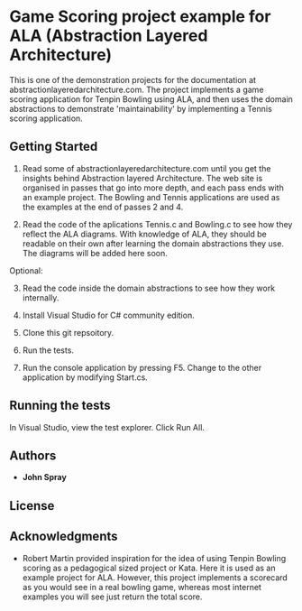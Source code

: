 # Game Scoring project example for ALA (Abstraction Layered Architecture)

This is one of the demonstration projects for the documentation at abstractionlayeredarchitecture.com.
The project implements a game scoring application for Tenpin Bowling using ALA, and then uses the domain abstractions to demonstrate 'maintainability' by implementing a Tennis scoring application.

## Getting Started

1. Read some of abstractionlayeredarchitecture.com until you get the insights behind Abstraction layered Architecture. The web site is organised in passes that go into more depth, and each pass ends with an example project. The Bowling and Tennis applications are used as the examples at the end of passes 2 and 4. 

2. Read the code of the aplications Tennis.c and Bowling.c to see how they reflect the ALA diagrams. With knowledge of ALA, they should be readable on their own after learning the domain abstractions they use. The diagrams will be added here soon.

Optional:

3. Read the code inside the domain abstractions to see how they work internally.

3. Install Visual Studio for C# community edition.

4. Clone this git repsoitory.

5. Run the tests.

6. Run the console application by pressing F5. Change to the other application by modifying Start.cs.

## Running the tests

In Visual Studio, view the test explorer. Click Run All.

## Authors

* **John Spray** 

## License


## Acknowledgments

* Robert Martin provided inspiration for the idea of using Tenpin Bowling scoring as a pedagogical sized project or Kata. Here it is used as an example project for ALA. However, this project implements a scorecard as you would see in a real bowling game, whereas most internet examples you will see just return the total score.  
